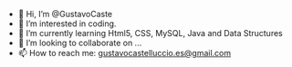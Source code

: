 - 👋 Hi, I’m @GustavoCaste
- 👀 I’m interested in coding.
- 🌱 I’m currently learning Html5, CSS, MySQL, Java and Data Structures
- 💞️ I’m looking to collaborate on ...
- 📫 How to reach me: gustavocastelluccio.es@gmail.com

<!---
GustavoCaste/GustavoCaste is a ✨ special ✨ repository because its `README.md` (this file) appears on your GitHub profile.
You can click the Preview link to take a look at your changes.
--->
